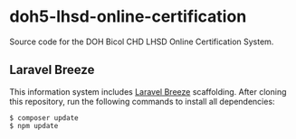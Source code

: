 # doh5-lhsd-online-certification
Source code for the DOH Bicol CHD LHSD Online Certification System.

## Laravel Breeze
This information system includes [Laravel Breeze](https://laravel.com/docs/10.x/starter-kits#laravel-breeze)
scaffolding. After cloning this repository, run the following commands to
install all dependencies:
```
$ composer update
$ npm update
```